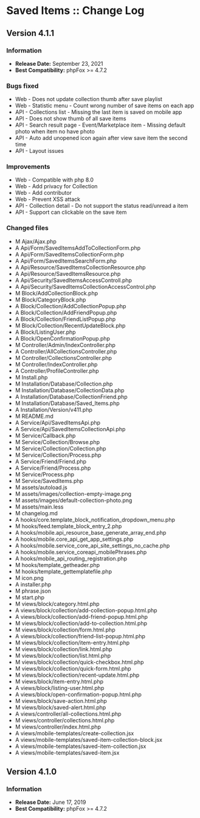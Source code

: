 # Saved Items :: Change Log

## Version 4.1.1

### Information

- **Release Date:** September 23, 2021
- **Best Compatibility:** phpFox >= 4.7.2

### Bugs fixed ###
- Web - Does not update collection thumb after save playlist
- Web - Statistic menu - Count wrong number of save items on each app
- API - Collections list - Missing the last item is saved on mobile app
- API - Does not show thumb of all save items
- API - Search result page - Event/Marketplace item - Missing default photo when item no have photo
- API - Auto add unopened icon again after view save item the second time
- API - Layout issues

### Improvements ###

- Web - Compatible with php 8.0
- Web - Add privacy for Collection
- Web - Add contributor
- Web - Prevent XSS attack
- API - Collection detail - Do not support the status read/unread a item
- API - Support can clickable on the save item

### Changed files ###

- M       Ajax/Ajax.php
- A       Api/Form/SavedItemsAddToCollectionForm.php
- A       Api/Form/SavedItemsCollectionForm.php
- A       Api/Form/SavedItemsSearchForm.php
- A       Api/Resource/SavedItemsCollectionResource.php
- A       Api/Resource/SavedItemsResource.php
- A       Api/Security/SavedItemsAccessControll.php
- A       Api/Security/SavedItemsCollectionAccessControl.php
- M       Block/AddCollectionBlock.php
- M       Block/CategoryBlock.php
- A       Block/Collection/AddCollectionPopup.php
- A       Block/Collection/AddFriendPopup.php
- A       Block/Collection/FriendListPopup.php
- M       Block/Collection/RecentUpdateBlock.php
- A       Block/ListingUser.php
- A       Block/OpenConfirmationPopup.php
- M       Controller/Admin/IndexController.php
- A       Controller/AllCollectionsController.php
- M       Controller/CollectionsController.php
- M       Controller/IndexController.php
- A       Controller/ProfileController.php
- M       Install.php
- M       Installation/Database/Collection.php
- M       Installation/Database/CollectionData.php
- A       Installation/Database/CollectionFriend.php
- M       Installation/Database/Saved_Items.php
- A       Installation/Version/v411.php
- M       README.md
- A       Service/Api/SavedItemsApi.php
- A       Service/Api/SavedItemsCollectionApi.php
- M       Service/Callback.php
- M       Service/Collection/Browse.php
- M       Service/Collection/Collection.php
- M       Service/Collection/Process.php
- A       Service/Friend/Friend.php
- A       Service/Friend/Process.php
- M       Service/Process.php
- M       Service/SavedItems.php
- M       assets/autoload.js
- M       assets/images/collection-empty-image.png
- M       assets/images/default-collection-photo.png
- M       assets/main.less
- M       changelog.md
- A       hooks/core.template_block_notification_dropdown_menu.php
- M       hooks/feed.template_block_entry_2.php
- A       hooks/mobile.api_resource_base_generate_array_end.php
- A       hooks/mobile.core_api_get_app_settings.php
- A       hooks/mobile.service_core_api_site_settings_no_cache.php
- A       hooks/mobile.service_coreapi_mobilePhrases.php
- A       hooks/mobile_api_routing_registration.php
- M       hooks/template_getheader.php
- M       hooks/template_gettemplatefile.php
- M       icon.png
- A       installer.php
- M       phrase.json
- M       start.php
- M       views/block/category.html.php
- A       views/block/collection/add-collection-popup.html.php
- A       views/block/collection/add-friend-popup.html.php
- M       views/block/collection/add-to-collection.html.php
- M       views/block/collection/form.html.php
- A       views/block/collection/friend-list-popup.html.php
- M       views/block/collection/item-entry.html.php
- M       views/block/collection/link.html.php
- M       views/block/collection/list.html.php
- M       views/block/collection/quick-checkbox.html.php
- M       views/block/collection/quick-form.html.php
- M       views/block/collection/recent-update.html.php
- M       views/block/item-entry.html.php
- A       views/block/listing-user.html.php
- A       views/block/open-confirmation-popup.html.php
- M       views/block/save-action.html.php
- M       views/block/saved-alert.html.php
- A       views/controller/all-collections.html.php
- M       views/controller/collections.html.php
- M       views/controller/index.html.php
- A       views/mobile-templates/create-collection.jsx
- A       views/mobile-templates/saved-item-collection-block.jsx
- A       views/mobile-templates/saved-item-collection.jsx
- A       views/mobile-templates/saved-item.jsx


## Version 4.1.0

### Information

- **Release Date:** June 17, 2019
- **Best Compatibility:** phpFox >= 4.7.2
